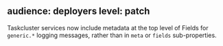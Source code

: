 audience: deployers
level: patch
---
Taskcluster services now include metadata at the top level of Fields for `generic.*` logging messages, rather than in `meta` or `fields` sub-properties.
